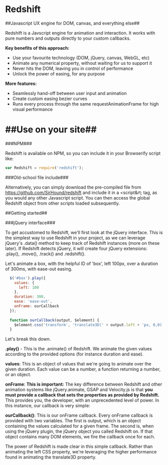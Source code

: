 Redshift
========

##Javascript UX engine for DOM, canvas, and everything else##

Redshift is a Javscript engine for animation and interaction. It works with pure numbers and outputs directly to your custom callbacks.

**Key benefits of this approach:**

* Use your favourite technology (DOM, jQuery, canvas, WebGL, etc)
* Animate any numerical property, without waiting for us to support it
* Never hits the DOM, leaving you in control of performance
* Unlock the power of easing, for any purpose

**More features:**

* Seamlessly hand-off between user input and animation
* Create custom easing bezier curves
* Runs every process through the same requestAnimationFrame for high visual performance


##Use on your site##
========

###NPM###

Redshift is available on NPM, so you can include it in your Browserify script like:

```javascript  
var Redshift = require('redshift');
```

###Old-school file include###

Alternatively, you can simply download the pre-compiled file from https://github.com/SirHound/redshift and include it in a &lt;script&rt; tag, as you would any other Javascript script. You can then access the global Redshift object from other scripts loaded subsequently.


##Getting started##

###jQuery interface###

To get accustomed to Redshift, we'll first look at the jQuery interface. This is the simplest way to use Redshift in your project, as we can leverage jQuery's .data() method to keep track of Redshift instances (more on these later). If Redshift detects jQuery, it will create four jQuery extensions: .play(), .move(), .track() and .redshift().

Let's animate a box, with the helpful ID of 'box', left 100px, over a duration of 300ms, with ease-out easing.

```javascript
  $('#box').play({
    values: {
      left: 100
    },
    duration: 300,
    ease: 'ease-out',
    onFrame: ourCallback
  });
  
  function ourCallback(output, $element) {
    $element.css('transform', 'translate3D(' + output.left + 'px, 0,0)');
  }
```  

Let's break this down.

**.play()** - This is the .animate() of Redshift. We animate the given values according to the provided options (for instance duration and ease).

**values**: This is an object of values that we're going to animate over the given duration. Each value can be a number, a function returning a number, or an object. 

**onFrame**: **This is important:** The key difference between Redshift and other animation systems like jQuery.animate, GSAP and Velocity.js is that **you must provide a callback that sets the properties as provided by Redshift.** This provides you, the developer, with an unprecedented level of power. In this instance, our callback is very simple:

**ourCallback()**: This is our onFrame callback. Every onFrame callback is provided with two variables. The first is output, which is an object containing the values calculated for a given frame. The second is, when using the jQuery plugin, the jQuery object you called Redshift on. If that object contains many DOM elements, we fire the callback once for each.

The power of Redshift is made clear in this simple callback. Rather than animating the left CSS property, we're leveraging the higher performance found in animating the translate3D property.
